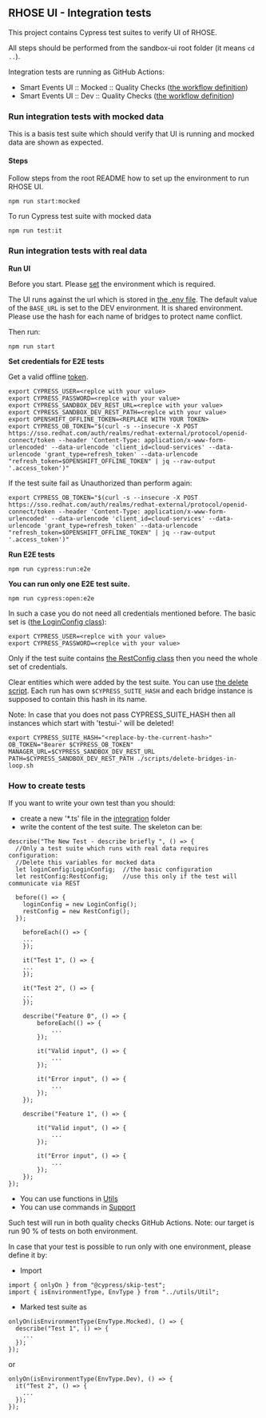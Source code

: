 ## RHOSE UI - Integration tests

This project contains Cypress test suites to verify UI of RHOSE.

All steps should be performed from the sandbox-ui root folder (it means `cd ..`).

Integration tests are running as GitHub Actions:

- Smart Events UI :: Mocked :: Quality Checks ([the workflow definition](../../.github/workflows/quality-checks.yml))
- Smart Events UI :: Dev :: Quality Checks ([the workflow definition](../../.github/workflows/quality-checks-e2e.yml))

### Run integration tests with mocked data

This is a basis test suite which should verify that UI is running and mocked data are shown as expected.

#### Steps

Follow steps from the root README how to set up the environment to run RHOSE UI.

```
npm run start:mocked
```

To run Cypress test suite with mocked data

```
npm run test:it
```

### Run integration tests with real data

**Run UI**

Before you start. Please [set](../README.md) the environment which is required.

The UI runs against the url which is stored in [the .env file](https://github.com/5733d9e2be6485d52ffa08870cabdee0/sandbox-ui/blob/main/.env).
The default value of the `BASE_URL` is set to the DEV environment. It is shared environment. Please use the hash for each name of bridges to protect name conflict.

Then run:

```
npm run start
```

**Set credentials for E2E tests**

Get a valid offline [token](https://console.redhat.com/openshift/token).

```
export CYPRESS_USER=<replce with your value>
export CYPRESS_PASSWORD=<replce with your value>
export CYPRESS_SANDBOX_DEV_REST_URL=<replce with your value>
export CYPRESS_SANDBOX_DEV_REST_PATH=<replce with your value>
export OPENSHIFT_OFFLINE_TOKEN=<REPLACE WITH YOUR TOKEN>
export CYPRESS_OB_TOKEN="$(curl -s --insecure -X POST https://sso.redhat.com/auth/realms/redhat-external/protocol/openid-connect/token --header 'Content-Type: application/x-www-form-urlencoded' --data-urlencode 'client_id=cloud-services' --data-urlencode 'grant_type=refresh_token' --data-urlencode "refresh_token=$OPENSHIFT_OFFLINE_TOKEN" | jq --raw-output '.access_token')"
```

If the test suite fail as Unauthorized than perform again:

```
export CYPRESS_OB_TOKEN="$(curl -s --insecure -X POST https://sso.redhat.com/auth/realms/redhat-external/protocol/openid-connect/token --header 'Content-Type: application/x-www-form-urlencoded' --data-urlencode 'client_id=cloud-services' --data-urlencode 'grant_type=refresh_token' --data-urlencode "refresh_token=$OPENSHIFT_OFFLINE_TOKEN" | jq --raw-output '.access_token')"

```

**Run E2E tests**

```
npm run cypress:run:e2e
```

**You can run only one E2E test suite.**

```
npm run cypress:open:e2e
```

In such a case you do not need all credentials mentioned before. The basic set is ([the LoginConfig class](utils/Config.ts)):

```
export CYPRESS_USER=<replce with your value>
export CYPRESS_PASSWORD=<replce with your value>
```

Only if the test suite contains [the RestConfig class](utils/Config.ts) then you need the whole set of credentials.

Clear entities which were added by the test suite. You can use [the delete script](../scripts/delete-bridges-in-loop.sh).
Each run has own `$CYPRESS_SUITE_HASH` and each bridge instance is supposed to contain this hash in its name.

Note: In case that you does not pass CYPRESS_SUITE_HASH then all instances which start with 'testui-' will be deleted!

```
export CYPRESS_SUITE_HASH="<replace-by-the-current-hash>"
OB_TOKEN="Bearer $CYPRESS_OB_TOKEN" MANAGER_URL=$CYPRESS_SANDBOX_DEV_REST_URL PATH=$CYPRESS_SANDBOX_DEV_REST_PATH ./scripts/delete-bridges-in-loop.sh
```

### How to create tests

If you want to write your own test than you should:

- create a new '\*.ts' file in the [integration](integration) folder
- write the content of the test suite. The skeleton can be:

```
describe("The New Test - describe briefly ", () => {
  //Only a test suite which runs with real data requires configuration:
  //Delete this variables for mocked data
  let loginConfig:LoginConfig;  //the basic configuration
  let restConfig:RestConfig;    //use this only if the test will communicate via REST

  before(() => {
    loginConfig = new LoginConfig();
    restConfig = new RestConfig();
  });

    beforeEach(() => {
    ...
    });

    it("Test 1", () => {
    ...
    });

    it("Test 2", () => {
    ...
    });

    describe("Feature 0", () => {
        beforeEach(() => {
            ...
        });

        it("Valid input", () => {
            ...
        });

        it("Error input", () => {
            ...
        });
    });

    describe("Feature 1", () => {

        it("Valid input", () => {
            ...
        });

        it("Error input", () => {
            ...
        });
    });
});
```

- You can use functions in [Utils](utils/Util.ts)
- You can use commands in [Support](support)

Such test will run in both quality checks GitHub Actions.
Note: our target is run 90 % of tests on both environment.

In case that your test is possible to run only with one environment, please define it by:

- Import

```
import { onlyOn } from "@cypress/skip-test";
import { isEnvironmentType, EnvType } from "../utils/Util";
```

- Marked test suite as

```
onlyOn(isEnvironmentType(EnvType.Mocked), () => {
  describe("Test 1", () => {
    ...
  });
});
```

or

```
onlyOn(isEnvironmentType(EnvType.Dev), () => {
  it("Test 2", () => {
    ...
  });
});
```
